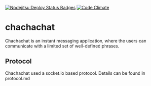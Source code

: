 [![Nodejitsu Deploy Status Badges](https://webhooks.nodejitsu.com/voz/chachachat.png)](https://webops.nodejitsu.com#voz/chachachat) [![Code Climate](https://codeclimate.com/github/react-epfl/chachachat.png)](https://codeclimate.com/github/react-epfl/chachachat)

chachachat
==========

Chachachat is an instant messaging application, where the users can communicate with a limited set of well-defined phrases.

## Protocol

Chachachat used a socket.io based protocol.
Details can be found in protocol.md
